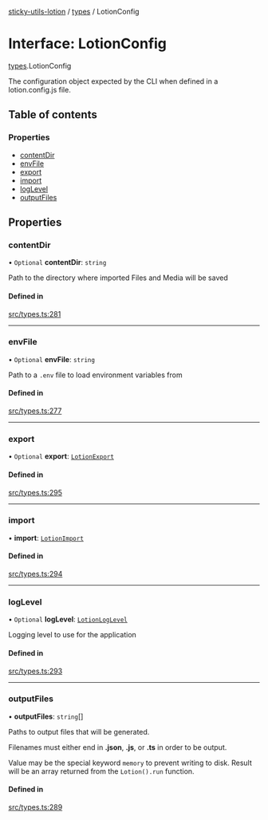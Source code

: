 [sticky-utils-lotion](../README.md) / [types](../modules/types.md) / LotionConfig

# Interface: LotionConfig

[types](../modules/types.md).LotionConfig

The configuration object expected by the CLI when defined in a lotion.config.js file.

## Table of contents

### Properties

- [contentDir](types.LotionConfig.md#contentdir)
- [envFile](types.LotionConfig.md#envfile)
- [export](types.LotionConfig.md#export)
- [import](types.LotionConfig.md#import)
- [logLevel](types.LotionConfig.md#loglevel)
- [outputFiles](types.LotionConfig.md#outputfiles)

## Properties

### contentDir

• `Optional` **contentDir**: `string`

Path to the directory where imported Files and Media will be saved

#### Defined in

[src/types.ts:281](https://github.com/sticky/sticky-utils-lotion/blob/d94a83a/src/types.ts#L281)

___

### envFile

• `Optional` **envFile**: `string`

Path to a `.env` file to load environment variables from

#### Defined in

[src/types.ts:277](https://github.com/sticky/sticky-utils-lotion/blob/d94a83a/src/types.ts#L277)

___

### export

• `Optional` **export**: [`LotionExport`](types.LotionExport.md)

#### Defined in

[src/types.ts:295](https://github.com/sticky/sticky-utils-lotion/blob/d94a83a/src/types.ts#L295)

___

### import

• **import**: [`LotionImport`](types.LotionImport.md)

#### Defined in

[src/types.ts:294](https://github.com/sticky/sticky-utils-lotion/blob/d94a83a/src/types.ts#L294)

___

### logLevel

• `Optional` **logLevel**: [`LotionLogLevel`](../enums/types.LotionLogLevel.md)

Logging level to use for the application

#### Defined in

[src/types.ts:293](https://github.com/sticky/sticky-utils-lotion/blob/d94a83a/src/types.ts#L293)

___

### outputFiles

• **outputFiles**: `string`[]

Paths to output files that will be generated.

Filenames must either end in __.json__, __.js__, or __.ts__ in order to be output.

Value may be the special keyword `memory` to prevent writing to disk. Result will be an array returned from the `Lotion().run` function.

#### Defined in

[src/types.ts:289](https://github.com/sticky/sticky-utils-lotion/blob/d94a83a/src/types.ts#L289)
